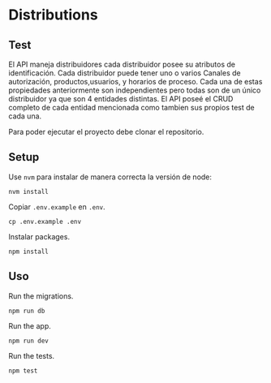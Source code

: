 # Distributions 
## Test

El API maneja distribuidores cada distribuidor posee su atributos de identificación. Cada distribuidor puede tener uno o varios Canales de autorización, productos,usuarios, y horarios de proceso. Cada una de estas propiedades anteriormente son independientes pero todas son de un único distribuidor ya que son 4 entidades distintas. El API poseé el CRUD completo de cada entidad mencionada como tambien sus propios test de cada una.

Para poder ejecutar el proyecto debe clonar el repositorio.

## Setup

Use `nvm` para instalar de manera correcta la versión de node:
```shell script
nvm install
```

Copiar `.env.example` en `.env`.
```shell script
cp .env.example .env
```

Instalar packages.
```shell script
npm install
```

## Uso

Run the migrations.
```shell script
npm run db
```

Run the app.
```shell script
npm run dev
```

Run the tests.
```shell script
npm test
```